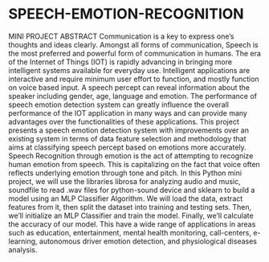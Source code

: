 # SPEECH-EMOTION-RECOGNITION
MINI PROJECT 
ABSTRACT
Communication is a key to express one’s thoughts and ideas clearly. Amongst all forms of 
communication, Speech is the most preferred and powerful form of communication in humans. 
The era of the Internet of Things (IOT) is rapidly advancing in bringing more intelligent systems 
available for everyday use. Intelligent applications are interactive and require minimum user effort 
to function, and mostly function on voice based input. A speech percept can reveal information 
about the speaker including gender, age, language and emotion. The performance of speech 
emotion detection system can greatly influence the overall performance of the IOT application in 
many ways and can provide many advantages over the functionalities of these applications. This 
project presents a speech emotion detection system with improvements over an existing system in 
terms of data feature selection and methodology that aims at classifying speech percept based on 
emotions more accurately.
Speech Recognition through emotion is the act of attempting to recognize human emotion from 
speech. This is capitalizing on the fact that voice often reflects underlying emotion through tone 
and pitch. In this Python mini project, we will use the libraries librosa for analyzing audio and 
music, soundfile to read .wav files for python-sound device and sklearn to build a model using an 
MLP Classifier Algorithm. We will load the data, extract features from it, then split the dataset 
into training and testing sets. Then, we’ll initialize an MLP Classifier and train the model. Finally, 
we’ll calculate the accuracy of our model. This have a wide range of applications in areas such as
education, entertainment, mental health monitoring, call-centers, e-learning, autonomous driver 
emotion detection, and physiological diseases analysis.
